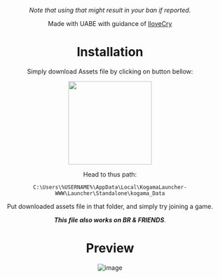 <div  align="center">





*Note that using that might result in your ban if reported.*

Made with UABE with guidance of [IloveCry](https://github.com/ilovecry)


# Installation



Simply download Assets file by clicking on button bellow: 

[<img src="https://user-images.githubusercontent.com/96681438/209547102-771607f8-6fb8-447e-a517-90b80c9387e9.png" width="190"/>](https://github.com//falsesinxi/Crosshair/releases/download/2.30.21.1152/sharedassets1.assets)

   

Head to thus path:

``C:\Users\%USERNAME%\AppData\Local\KogamaLauncher-WWW\Launcher\Standalone\kogama_Data``

Put downloaded assets file in that folder, and simply try joining a game.

***This file also works on BR & FRIENDS***.


# Preview


![image](https://user-images.githubusercontent.com/96681438/203591848-7dc6f759-fde0-4eab-88b7-78e4a056fce7.png)

